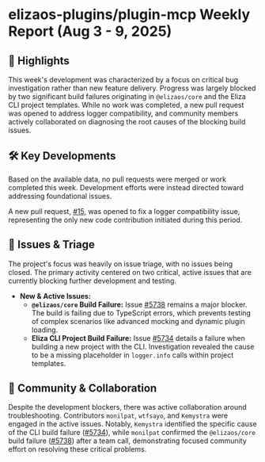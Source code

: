 # elizaos-plugins/plugin-mcp Weekly Report (Aug 3 - 9, 2025)

## 🚀 Highlights
This week's development was characterized by a focus on critical bug investigation rather than new feature delivery. Progress was largely blocked by two significant build failures originating in `@elizaos/core` and the Eliza CLI project templates. While no work was completed, a new pull request was opened to address logger compatibility, and community members actively collaborated on diagnosing the root causes of the blocking build issues.

## 🛠️ Key Developments
Based on the available data, no pull requests were merged or work completed this week. Development efforts were instead directed toward addressing foundational issues.

A new pull request, [#15](https://github.com/elizaos-plugins/plugin-mcp/pull/15), was opened to fix a logger compatibility issue, representing the only new code contribution initiated during this period.

## 🐛 Issues & Triage
The project's focus was heavily on issue triage, with no issues being closed. The primary activity centered on two critical, active issues that are currently blocking further development and testing.

- **New & Active Issues:**
    - **`@elizaos/core` Build Failure:** Issue [#5738](https://github.com/elizaos-plugins/plugin-mcp/issues/5738) remains a major blocker. The build is failing due to TypeScript errors, which prevents testing of complex scenarios like advanced mocking and dynamic plugin loading.
    - **Eliza CLI Project Build Failure:** Issue [#5734](https://github.com/elizaos-plugins/plugin-mcp/issues/5734) details a failure when building a new project with the CLI. Investigation revealed the cause to be a missing placeholder in `logger.info` calls within project templates.

## 💬 Community & Collaboration
Despite the development blockers, there was active collaboration around troubleshooting. Contributors `monilpat`, `wtfsayo`, and `Kemystra` were engaged in the active issues. Notably, `Kemystra` identified the specific cause of the CLI build failure ([#5734](https://github.com/elizaos-plugins/plugin-mcp/issues/5734)), while `monilpat` confirmed the `@elizaos/core` build failure ([#5738](https://github.com/elizaos-plugins/plugin-mcp/issues/5738)) after a team call, demonstrating focused community effort on resolving these critical problems.
